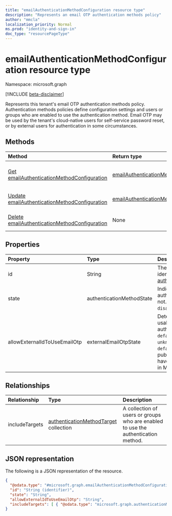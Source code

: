 ```yaml
---
title: "emailAuthenticationMethodConfiguration resource type"
description: "Represents an email OTP authentication methods policy"
author: "mmcla"
localization_priority: Normal
ms.prod: "identity-and-sign-in"
doc_type: "resourcePageType"
---
```


# emailAuthenticationMethodConfiguration resource type

Namespace: microsoft.graph

[!INCLUDE [beta-disclaimer](../../includes/beta-disclaimer.md)]

Represents this tenant's email OTP authentication methods policy. Authentication methods policies define configuration settings and users or groups who are enabled to use the authentication method. Email OTP may be used by the tenant's cloud-native users for self-service password reset, or by external users for authentication in some circumstances.

## Methods

|Method|Return type|Description|
|:---|:---|:---|
|[Get emailAuthenticationMethodConfiguration](../api/emailauthenticationmethodconfiguration-get.md)|[emailAuthenticationMethodConfiguration](../resources/emailauthenticationmethodconfiguration.md)|Read the properties and relationships of an emailAuthenticationMethodConfiguration object.|
|[Update emailAuthenticationMethodConfiguration](../api/emailauthenticationmethodconfiguration-update.md)|[emailAuthenticationMethodConfiguration](../resources/emailauthenticationmethodconfiguration.md)|Update the properties of an emailAuthenticationMethodConfiguration object.|
|[Delete emailAuthenticationMethodConfiguration](../api/emailauthenticationmethodconfiguration-delete.md)|None|Deletes an emailAuthenticationMethodConfiguration object.|

## Properties

|Property|Type|Description|
|:---|:---|:---|
|id|String|The authentication method policy identifier. Inherited from [authenticationMethodConfiguration](../resources/authenticationmethodconfiguration.md).|
|state|authenticationMethodState|Indicates whether this authentication method is enabled or not. Possible values are: `enabled`, `disabled`.|
|allowExternalIdToUseEmailOtp|externalEmailOtpState|Determines whether email OTP is usable by external users for authentication. Possible values are: `default`, `enabled`, `disabled`, `unknownFutureValue`. Tenants in the `default` state who did not use public preview will automatically have email OTP enabled beginning in March 2021.|

## Relationships

|Relationship|Type|Description|
|:---|:---|:---|
|includeTargets|[authenticationMethodTarget](../resources/authenticationmethodtarget.md) collection|A collection of users or groups who are enabled to use the authentication method.|

## JSON representation

The following is a JSON representation of the resource.
<!-- {
  "blockType": "resource",
  "keyProperty": "id",
  "@odata.type": "microsoft.graph.emailAuthenticationMethodConfiguration",
  "baseType": "microsoft.graph.authenticationMethodConfiguration",
  "openType": false
}
-->

```json
{
  "@odata.type": "#microsoft.graph.emailAuthenticationMethodConfiguration",
  "id": "String (identifier)",
  "state": "String",
  "allowExternalIdToUseEmailOtp": "String",
  "includeTargets": [ { "@odata.type": "microsoft.graph.authenticationMethodTarget" } ]
}
```
